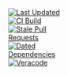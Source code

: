 <!-- START badge-template.html --><svg fill="none" viewBox="0 0 120 120" width="120" height="120" xmlns="http://www.w3.org/2000/svg">
  <foreignObject width="100%" height="100%">
    <div xmlns="http://www.w3.org/1999/xhtml">
      <a href="https://github.com/tr/ebook_ebook-publishing/blob/tr-cicd-resources/tr/ebook_ebook-publishing/badges/java-cicd-workflows_1688970504/last-badge-update.svg" target="_blank">
        <img alt="Last Updated" src="https://github.com/tr/ebook_ebook-publishing/blob/tr-cicd-resources/badges/java-cicd-workflows_1688970504/last-badge-update.svg">
      </a>
      <br />
      <a href="https://github.com/tr/ebook_ebook-publishing/actions/runs/6296372664" target="_blank">
        <img alt="CI Build" src="https://github.com/tr/ebook_ebook-publishing/actions/workflows/ebookGenerator-main-build.yaml/badge.svg?branch=java-cicd-workflows_1688970504">
      </a>
      <br />
      <a href="https://github.com/tr/ebook_ebook-publishing/pulls?q=is:pr+created:%3C%3D2023-09-18+is%3Aopen" target="_blank">
      <img alt="Stale Pull Requests" src="https://github.com/tr/ebook_ebook-publishing/blob/tr-cicd-resources/badges/java-cicd-workflows_1688970504/stale-pr-count.svg">
      </a>
      <br />
      <a href="https://github.com/tr/ebook_ebook-publishing/labels/dependencies?q=+is%3Aopen" target="_blank">
      <img alt="Dated Dependencies" src="https://github.com/tr/ebook_ebook-publishing/blob/tr-cicd-resources/badges/java-cicd-workflows_1688970504/dated-dependency-count.svg">
      </a>
      <br />
      <a href="https://github.com/tr/ebook_ebook-publishing/issues?q=is%3Aissue+is%3Aopen+label%3Averacode-vulnerability" target="_blank">
        <img alt="Veracode Vulnerabilities" src="https://github.com/tr/ebook_ebook-publishing/blob/tr-cicd-resources/badges/java-cicd-workflows_1688970504/veracode-vulnerability-counts.svg">
      </a>
      <br />
      <a href="" target="_blank">
        <img alt="Code Coverage" src="https://github.com/tr/ebook_ebook-publishing/blob/tr-cicd-resources/badges/java-cicd-workflows_1688970504/code-coverage.svg">
      </a>
      <br />
      <a href="https://github.com/tr/ebook_ebook-publishing/runs/17091290293" target="_blank">
        <img alt="Lines of Code" src="https://github.com/tr/ebook_ebook-publishing/blob/tr-cicd-resources/badges/java-cicd-workflows_1688970504/lines-of-code.svg">
      </a>
      <br />
      <a href="https://github.com/tr/ebook_ebook-publishing/releases/latest" target="_blank">
      <img alt="Latest Release" src="https://github.com/tr/ebook_ebook-publishing/blob/tr-cicd-resources/badges/java-cicd-workflows_1688970504/latest-release.svg">
      </a>
    </div>
  </foreignObject>
</svg>

<!-- END badge-template.html -->


